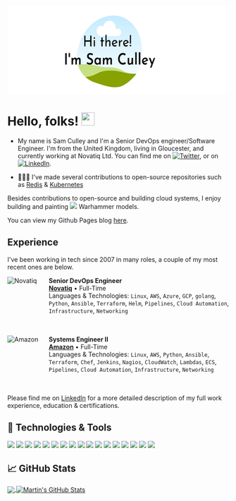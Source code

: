 <p align="center">
  <img width="600" height="200" src="https://raw.githubusercontent.com/sculley/sculley/main/readme_header.png">
</p>

# Hello, folks! <img src="https://raw.githubusercontent.com/MartinHeinz/MartinHeinz/master/wave.gif" width="30px" height="30px" />

* My name is Sam Culley and I'm a Senior DevOps engineer/Software Engineer. I'm from the United Kingdom, living in Gloucester, and currently working at Novatiq Ltd. You can find me on [![Twitter][1.2]][1],  or on [![LinkedIn][3.2]][3].

* 👨🏻‍💻 I've made several contributions to open-source repositories such as [Redis](https://github.com/redis/redis-py/pull/1723) & [Kubernetes](https://github.com/kubernetes/website/pulls?q=is%3Apr+is%3Aclose+author%3Asculley+)

Besides contributions to open-source and building cloud systems, I enjoy building and painting <img width="32" heigh="32" src="https://upload.wikimedia.org/wikipedia/en/thumb/f/fe/Games_Workshop_logo.svg/1024px-Games_Workshop_logo.svg.png" /> Warhammer models.

You can view my Github Pages blog [here](https://sculley.github.io/).

## Experience

I've been working in tech since 2007 in many roles, a couple of my most recent ones are below.

[<img align="left" height="94px" width="94px" alt="Novatiq" src="https://www.canny-creative.com/wp-content/uploads/2020/04/novatiq-header-image-logo-555x455.jpg"/>](https://www.novatiq.com/)

**Senior DevOps Engineer** \
[**Novatiq**](https://www.novatiq.com/) • Full-Time \
Languages & Technologies: `Linux`, `AWS`, `Azure`, `GCP`, `golang`, `Python`, `Ansible`, `Terraform`, `Helm`, `Pipelines`, `Cloud Automation`, `Infrastructure`, `Networking` \
<br/>
<br/>

[<img align="left" height="94px" width="94px" alt="Amazon" src="https://m.media-amazon.com/images/G/02/gc/designs/livepreview/amzn_logo_squid_noto_email_v2016_uk-main._CB463270308_.png"/>](https://www.amazon.com/)

**Systems Engineer II** \
[**Amazon**](https://www.amazon.com/) • Full-Time \
Languages & Technologies: `Linux`, `AWS`, `Python`, `Ansible`, `Terraform`, `Chef`, `Jenkins`, `Nagios`, `CloudWatch`, `Lambdas`, `ECS`, `Pipelines`, `Cloud Automation`, `Infrastructure`, `Networking` \
<br/>
<br/>

Please find me on [LinkedIn]((https://www.linkedin.com/in/sam-culley-4763a53a/)) for a more detailed description of my full work experience, education & certifications.

## 🔧 Technologies & Tools

![](https://img.shields.io/badge/OS-Linux-informational?style=for-the-badge&logo=appveyor&logo=linux&logoColor=white&color=blue)
![](https://img.shields.io/badge/OS-Windows-informational?style=for-the-badge&logo=linux&logoColor=white&color=blue)
![](https://img.shields.io/badge/Editor-IntelliJ_IDEA-informational?style=for-the-badge&logo=intellij-idea&logoColor=white&color=blue)
![](https://img.shields.io/badge/Code-Python-informational?style=for-the-badge&logo=python&logoColor=white&color=blue)
![](https://img.shields.io/badge/Code-JavaScript-informational?style=for-the-badge&logo=javascript&logoColor=white&color=blue)
![](https://img.shields.io/badge/Code-Golang-informational?style=for-the-badge&logo=go&logoColor=white&color=blue)
![](https://img.shields.io/badge/Code-Make-informational?style=for-the-badge&logo=cmake&logoColor=white&color=blue)
![](https://img.shields.io/badge/Shell-Bash-informational?style=for-the-badge&logo=gnu-bash&logoColor=white&color=blue)
![](https://img.shields.io/badge/Tools-PostgreSQL-informational?style=for-the-badge&logo=postgresql&logoColor=white&color=blue)
![](https://img.shields.io/badge/Tools-MySQL-informational?style=for-the-badge&logo=mysql&logoColor=white&color=blue)
![](https://img.shields.io/badge/Tools-Docker-informational?style=for-the-badge&logo=docker&logoColor=white&color=blue)
![](https://img.shields.io/badge/Tools-Kubernetes-informational?style=for-the-badge&logo=kubernetes&logoColor=white&color=blue)
![](https://img.shields.io/badge/IaC-Helm-informational?style=for-the-badge&logo=helm&logoColor=white&color=blue)
![](https://img.shields.io/badge/Cloud-Digital_Ocean-informational?style=for-the-badge&logo=digitalocean&logoColor=white&color=blue)
![](https://img.shields.io/badge/Cloud-AWS-informational?style=for-the-badge&logo=aws&logoColor=white&color=blue)
![](https://img.shields.io/badge/Cloud-Azure-informational?style=for-the-badge&logo=azure&logoColor=white&color=blue)
![](https://img.shields.io/badge/IaC-Terraform-informational?style=for-the-badge&logo=terraform&logoColor=white&color=blue)

## &#x1f4c8; GitHub Stats

<a href="https://github.com/sculley/sculley">
  <img align="center" src="https://github-readme-stats.vercel.app/api/top-langs/?username=sculley&hide=java,html,tex&title_color=ffffff&text_color=c9cacc&icon_color=2bbc8a&bg_color=1d1f21&langs_count=3" />
</a>
<a href="https://github.com/sculley/sculley">
  <img align="center" src="https://github-readme-stats.vercel.app/api?username=sculley&show_icons=true&line_height=27&count_private=true&title_color=ffffff&text_color=c9cacc&icon_color=2bbc8a&bg_color=1d1f21" alt="Martin's GitHub Stats" />
</a>
 

[1.1]: http://i.imgur.com/tXSoThF.png (twitter icon with padding)
[2.1]: http://i.imgur.com/0o48UoR.png (github icon with padding)

[1.2]: http://i.imgur.com/wWzX9uB.png (twitter icon without padding)
[2.2]: http://i.imgur.com/9I6NRUm.png (github icon without padding)
[3.2]: https://raw.githubusercontent.com/MartinHeinz/MartinHeinz/master/linkedin-3-16.png (LinkedIn icon without padding)

[1]: https://twitter.com/culley
[2]: https://github.com/sculley
[3]: https://www.linkedin.com/in/sam-culley-4763a53a
